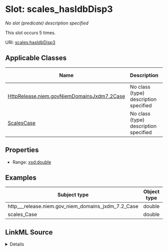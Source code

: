 

# Slot: scales_hasIdbDisp3


_No slot (predicate) description specified_






This slot occurs 5 times.


URI: [scales:hasIdbDisp3](http://schemas.scales-okn.org/rdf/scales#hasIdbDisp3)



<!-- no inheritance hierarchy -->





## Applicable Classes

| Name | Description | Modifies Slot |
| --- | --- | --- |
| [HttpRelease.niem.govNiemDomainsJxdm7.2Case](../classes/HttpRelease.niem.govNiemDomainsJxdm7.2Case.md) | No class (type) description specified |  yes  |
| [ScalesCase](../classes/ScalesCase.md) | No class (type) description specified |  yes  |







## Properties

* Range: [xsd:double](http://www.w3.org/2001/XMLSchema#double)






## Examples

| Subject type | Object type | Example subject | Example object | Occurrences |
| --- | --- | --- | --- | --- |
| http___release.niem.gov_niem_domains_jxdm_7.2_Case | double | scales:/CaseCriminal | -8.0 | 5 |
| scales_Case | double | scales:/CaseCriminal | -8.0 | 5 |




## LinkML Source

<details>

```yaml
name: scales_hasIdbDisp3
annotations:
  count:
    tag: count
    value: 5
description: No slot (predicate) description specified
examples:
- object:
    example_object: '-8.0'
    example_object_type: double
    example_predicate: scales:hasIdbDisp3
    example_subject: scales:/CaseCriminal
    example_subject_type: http___release.niem.gov_niem_domains_jxdm_7.2_Case
- object:
    example_object: '-8.0'
    example_object_type: double
    example_predicate: scales:hasIdbDisp3
    example_subject: scales:/CaseCriminal
    example_subject_type: scales_Case
from_schema: scales-kg
rank: 1000
slot_uri: scales:hasIdbDisp3
alias: scales_hasIdbDisp3
domain_of:
- http___release.niem.gov_niem_domains_jxdm_7.2_Case
- scales_Case
range: double

```
</details>